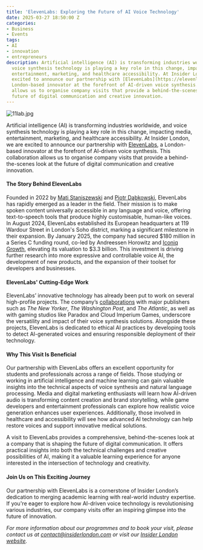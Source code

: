 ```yaml
---
title: 'ElevenLabs: Exploring the Future of AI Voice Technology'
date: 2025-03-27 18:50:00 Z
categories:
- Business
- Events
tags:
- AI
- innovation
- entrepreneurs
description: Artificial intelligence (AI) is transforming industries worldwide, and
  voice synthesis technology is playing a key role in this change, impacting media,
  entertainment, marketing, and healthcare accessibility. At Insider London, we are
  excited to announce our partnership with [ElevenLabs](https://elevenlabs.io/), a
  London-based innovator at the forefront of AI-driven voice synthesis. This collaboration
  allows us to organise company visits that provide a behind-the-scenes look at the
  future of digital communication and creative innovation.
---
```


![11lab.jpg](/uploads/11lab.jpg)

Artificial intelligence (AI) is transforming industries worldwide, and voice synthesis technology is playing a key role in this change, impacting media, entertainment, marketing, and healthcare accessibility. At Insider London, we are excited to announce our partnership with [ElevenLabs](https://elevenlabs.io/), a London-based innovator at the forefront of AI-driven voice synthesis. This collaboration allows us to organise company visits that provide a behind-the-scenes look at the future of digital communication and creative innovation.

#### The Story Behind ElevenLabs

Founded in 2022 by [Mati Staniszewski](https://www.linkedin.com/in/matiii/) and [Piotr Dąbkowski](https://www.linkedin.com/in/piotr-dabkowski-50222bba/), ElevenLabs has rapidly emerged as a leader in the field. Their mission is to make spoken content universally accessible in any language and voice, offering text-to-speech tools that produce highly customisable, human-like voices. In August 2024, ElevenLabs established its European headquarters at 119 Wardour Street in London's Soho district, marking a significant milestone in their expansion. By January 2025, the company had secured $180 million in a Series C funding round, co-led by Andreessen Horowitz and [Iconiq Growth](https://www.iconiqcapital.com/growth/insights/shaping-the-future-of-audio-our-investment-in-elevenlabs), elevating its valuation to $3.3 billion. This investment is driving further research into more expressive and controllable voice AI, the development of new products, and the expansion of their toolset for developers and businesses.

#### ElevenLabs' Cutting-Edge Work

ElevenLabs’ innovative technology has already been put to work on several high-profile projects. The company’s [collaborations](https://elevenlabs.io/hi/press) with major publishers such as *The New Yorker*, *The Washington Post*, and *The Atlantic*, as well as with gaming studios like Paradox and Cloud Imperium Games, underscore the versatility and impact of their voice synthesis solutions. Alongside these projects, ElevenLabs is dedicated to ethical AI practices by developing tools to detect AI-generated voices and ensuring responsible deployment of their technology.

#### Why This Visit Is Beneficial

Our partnership with ElevenLabs offers an excellent opportunity for students and professionals across a range of fields. Those studying or working in artificial intelligence and machine learning can gain valuable insights into the technical aspects of voice synthesis and natural language processing. Media and digital marketing enthusiasts will learn how AI-driven audio is transforming content creation and brand storytelling, while game developers and entertainment professionals can explore how realistic voice generation enhances user experiences. Additionally, those involved in healthcare and accessibility will see how advanced AI technology can help restore voices and support innovative medical solutions.

A visit to ElevenLabs provides a comprehensive, behind-the-scenes look at a company that is shaping the future of digital communication. It offers practical insights into both the technical challenges and creative possibilities of AI, making it a valuable learning experience for anyone interested in the intersection of technology and creativity.

#### Join Us on This Exciting Journey

Our partnership with ElevenLabs is a cornerstone of Insider London’s dedication to merging academic learning with real-world industry expertise. If you're eager to explore how AI-driven voice technology is revolutionising various industries, our company visits offer an inspiring glimpse into the future of innovation.

*For more information about our programmes and to book your visit, please contact us at [contact@insiderlondon.com](mailto:contact@insiderlondon.com) or visit our [Insider London website](https://www.insiderlondon.com/).*
